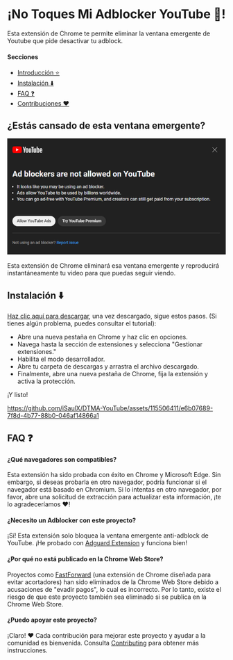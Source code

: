 <h1 align='center'>¡No Toques Mi Adblocker YouTube 🚫!</h1>

Esta extensión de Chrome te permite eliminar la ventana emergente de Youtube que pide desactivar tu adblock.

#### Secciones
- [Introducción ⭐](https://github.com/iSaulX/DTMA-YouTube#do-you-get-tired-of-this-popup-)
- [Instalación ⬇️](https://github.com/iSaulX/DTMA-YouTube#installation-%EF%B8%8F-)
- [FAQ ❓](https://github.com/iSaulX/DTMA-YouTube/edit/main/README.md#faq-)
- [Contribuciones ❤️](https://github.com/iSaulX/DTMA-YouTube/edit/main/README.md#contributing-this-project-%EF%B8%8F)

<h2>¿Estás cansado de esta ventana emergente?</h2>
<img src='/images/popUp.png'>

Esta extensión de Chrome eliminará esa ventana emergente y reproducirá instantáneamente tu video para que puedas seguir viendo.

<h2>Instalación ⬇️</h2>

[Haz clic aquí para descargar](https://github.com/iSaulX/DTMA-YouTube/releases/download/v1.2/source.v1.2.zip), una vez descargado, sigue estos pasos. (Si tienes algún problema, puedes consultar el tutorial):

- Abre una nueva pestaña en Chrome y haz clic en opciones.
- Navega hasta la sección de extensiones y selecciona "Gestionar extensiones."
- Habilita el modo desarrollador.
- Abre tu carpeta de descargas y arrastra el archivo descargado.
- Finalmente, abre una nueva pestaña de Chrome, fija la extensión y activa la protección.

¡Y listo!

https://github.com/iSaulX/DTMA-YouTube/assets/115506411/e6b07689-7f8d-4b77-88b0-046af14866a1

## FAQ ❓

#### ¿Qué navegadores son compatibles?

Esta extensión ha sido probada con éxito en Chrome y Microsoft Edge. Sin embargo, si deseas probarla en otro navegador, podría funcionar si el navegador está basado en Chromium. Si lo intentas en otro navegador, por favor, abre una solicitud de extracción para actualizar esta información, ¡te lo agradeceríamos ❤️!

#### ¿Necesito un Adblocker con este proyecto?

¡Sí! Esta extensión solo bloquea la ventana emergente anti-adblock de YouTube. ¡He probado con [Adguard Extension](https://adguard.com/es/welcome.html) y funciona bien!

#### ¿Por qué no está publicado en la Chrome Web Store?

Proyectos como [FastForward](https://github.com/FastForwardTeam/FastForward) (una extensión de Chrome diseñada para evitar acortadores) han sido eliminados de la Chrome Web Store debido a acusaciones de "evadir pagos", lo cual es incorrecto. Por lo tanto, existe el riesgo de que este proyecto también sea eliminado si se publica en la Chrome Web Store.

#### ¿Puedo apoyar este proyecto?

¡Claro! ❤️ Cada contribución para mejorar este proyecto y ayudar a la comunidad es bienvenida. Consulta [Contributing](https://github.com/iSaulX/DTMA-YouTube/blob/main/CONTRIBUTING.md) para obtener más instrucciones.
